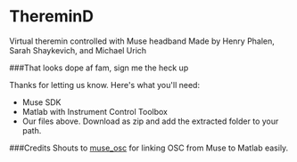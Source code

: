 # ThereminD
Virtual theremin controlled with Muse headband
Made by Henry Phalen, Sarah Shaykevich, and Michael Urich

###That looks dope af fam, sign me the heck up

Thanks for letting us know. Here's what you'll need:
 - Muse SDK
 - Matlab with Instrument Control Toolbox
 - Our files above. Download as zip and add the extracted folder to your path. 

###Credits
Shouts to [muse_osc](https://github.com/MuSAELab/muse_osc) for linking OSC from Muse to Matlab easily.
